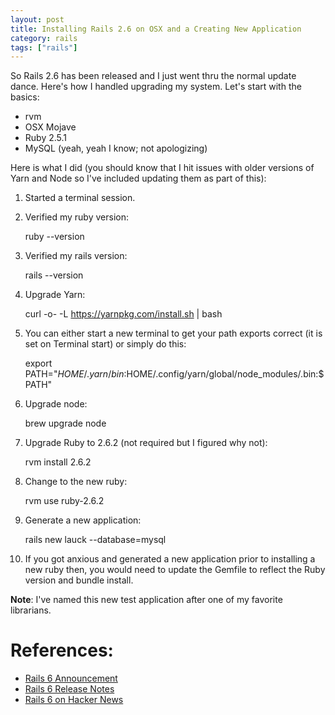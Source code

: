 ```yaml
---
layout: post
title: Installing Rails 2.6 on OSX and a Creating New Application
category: rails
tags: ["rails"]
---
```

So Rails 2.6 has been released and I just went thru the normal update dance.  Here's how I handled upgrading my system.  Let's start with the basics:

* rvm
* OSX Mojave
* Ruby 2.5.1
* MySQL (yeah, yeah I know; not apologizing)

Here is what I did (you should know that I hit issues with older versions of Yarn and Node so I've included updating them as part of this):

1.  Started a terminal session.
2.  Verified my ruby version:

    ruby --version

3. Verified my rails version:

    rails --version
    
4.  Upgrade Yarn:

    curl -o- -L https://yarnpkg.com/install.sh | bash
    
5.  You can either start a new terminal to get your path exports correct (it is set on Terminal start) or simply do this:

    export PATH="$HOME/.yarn/bin:$HOME/.config/yarn/global/node_modules/.bin:$PATH"

6.  Upgrade node:

    brew upgrade node
    
7.  Upgrade Ruby to 2.6.2 (not required but I figured why not):

    rvm install 2.6.2
    
8. Change to the new ruby:

    rvm use ruby-2.6.2
    
9.  Generate a new application:

    rails new lauck --database=mysql
    
10. If you got anxious and generated a new application prior to installing a new ruby then, you would need to update the Gemfile to reflect the Ruby version and bundle install.

**Note**: I've named this new test application after one of my favorite librarians.  

# References:

* [Rails 6 Announcement](https://weblog.rubyonrails.org/2019/8/15/Rails-6-0-final-release/)
* [Rails 6 Release Notes](https://edgeguides.rubyonrails.org/6_0_release_notes.html)
* [Rails 6 on Hacker News](https://news.ycombinator.com/item?id=20717886)




